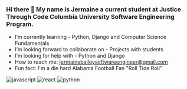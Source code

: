 ### Hi there 👋 My name is Jermaine a current student at Justice Through Code Columbia University Software Engineering Program.



- I’m currently learning - Python, Django and Computer Science Fundamentals
- I’m looking forward to collaborate on - Projects with students
- I’m looking for help with - Python and Django
- How to reach me: jermainebaileysoftwareengineer@gmail.com
- Fun fact: I'm a die hard Alabama Football Fan "Roll Tide Roll"

![javascript](https://img.shields.io/badge/Javascript-000000?style=for-the-badge&logo=Javascript&logoColor=#F7DF1E)
![react](https://img.shields.io/badge/React-000000?style=for-the-badge&logo=React&logoColor=#61DAFB) 
![python](https://img.shields.io/badge/Python-000000?style=for-the-badge&logo=Python&logoColor=#3776AB)